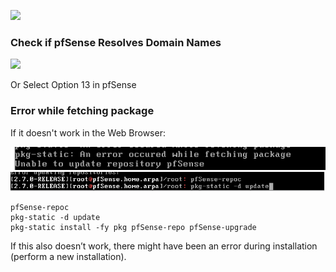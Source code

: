 ![](../../../../Imagens/Pasted%20image%2020240616131125.png)

### Check if pfSense Resolves Domain Names

![](../../../../Imagens/Pasted%20image%2020240616131417.png)

Or Select Option 13 in pfSense



### Error while fetching package

If it doesn't work in the Web Browser:

![](../../../../Cybersecurity/Imagens/Pasted%20image%2020240616132819.png)
![](../../../../Cybersecurity/Imagens/Pasted%20image%2020240616132908.png)

````shell
pfSense-repoc
pkg-static -d update
pkg-static install -fy pkg pfSense-repo pfSense-upgrade
`````


If this also doesn’t work, there might have been an error during installation (perform a new installation).
